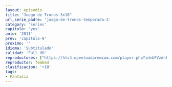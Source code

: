 ```yaml
---
layout: episodio
title: "Juego de Tronos 3x10"
url_serie_padre: 'juego-de-tronos-temporada-3'
category: 'series'
capitulo: 'yes'
anio: '2011'
prev: 'capitulo-9'
proximo: ''
idioma: 'Subtitulado'
calidad: 'Full HD'
reproductores: ["https://hls4.openloadpremium.com/player.php?id=bFVzdnFtbTRVZFI2TjFYc0dKMkJ6c1V1RWcwb3NwTzhGRyswdDV1Yk9xTUp4WnZseEhvbFZFTEFvMFdtMmFGaW9WdGNtcU1RVXlTanpoeG9zeHVHNWc9PQ&sub=https://sub.cuevana2.io/vtt-sub/sub7/Game.Of.Thrones.S03E10.vtt"]
reproductor: fembed
clasificacion: '+10'
tags:
- Fantasia
---
```












